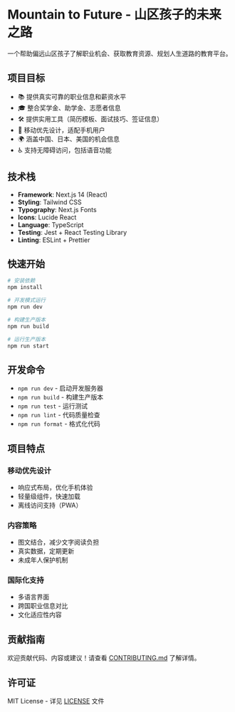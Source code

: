 # Mountain to Future - 山区孩子的未来之路

一个帮助偏远山区孩子了解职业机会、获取教育资源、规划人生道路的教育平台。

## 项目目标

- 📚 提供真实可靠的职业信息和薪资水平
- 🎓 整合奖学金、助学金、志愿者信息
- 🛠️ 提供实用工具（简历模板、面试技巧、签证信息）
- 📱 移动优先设计，适配手机用户
- 🌍 涵盖中国、日本、美国的机会信息
- ♿ 支持无障碍访问，包括语音功能

## 技术栈

- **Framework**: Next.js 14 (React)
- **Styling**: Tailwind CSS
- **Typography**: Next.js Fonts
- **Icons**: Lucide React
- **Language**: TypeScript
- **Testing**: Jest + React Testing Library
- **Linting**: ESLint + Prettier

## 快速开始

```bash
# 安装依赖
npm install

# 开发模式运行
npm run dev

# 构建生产版本
npm run build

# 运行生产版本
npm run start
```

## 开发命令

- `npm run dev` - 启动开发服务器
- `npm run build` - 构建生产版本
- `npm run test` - 运行测试
- `npm run lint` - 代码质量检查
- `npm run format` - 格式化代码

## 项目特点

### 移动优先设计
- 响应式布局，优化手机体验
- 轻量级组件，快速加载
- 离线访问支持（PWA）

### 内容策略
- 图文结合，减少文字阅读负担
- 真实数据，定期更新
- 未成年人保护机制

### 国际化支持
- 多语言界面
- 跨国职业信息对比
- 文化适应性内容

## 贡献指南

欢迎贡献代码、内容或建议！请查看 [CONTRIBUTING.md](CONTRIBUTING.md) 了解详情。

## 许可证

MIT License - 详见 [LICENSE](LICENSE) 文件